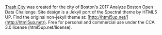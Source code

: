 [Trash City](https://jhaddadin.github.io/trashcity/) was created for the city of Boston's 2017 Analyze Boston Open Data Challenge. Site design is a Jekyll port of the Spectral theme by HTML5 UP. Find the original non-jekyll theme at: [http://html5up.net/](http://html5up.net/). Free for personal and commercial use under the CCA 3.0 license (html5up.net/license).
